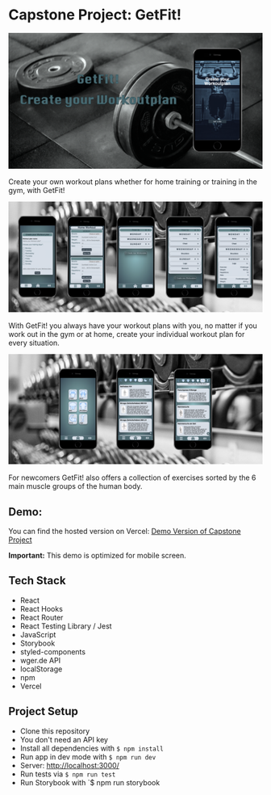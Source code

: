 # Capstone Project: GetFit!

![Header](/src/Components/Img/Frame%202.png)

Create your own workout plans whether for home training or training in the gym, with GetFit!

![WorkoutPlan](/src/Components/Img/Frame%203.png)

With GetFit! you always have your workout plans with you, no matter if you work out in the gym or at home, create your individual workout plan for every situation.

![Exercise](/src/Components/Img/Frame%201.png)

For newcomers GetFit! also offers a collection of exercises sorted by the 6 main muscle groups of the human body.

## Demo:

You can find the hosted version on Vercel: [Demo Version of Capstone Project](https://capstone-project-lake.vercel.app/)

**Important:** This demo is optimized for mobile screen.

## Tech Stack

- React
- React Hooks
- React Router
- React Testing Library / Jest
- JavaScript
- Storybook
- styled-components
- wger.de API
- localStorage
- npm
- Vercel

## Project Setup

- Clone this repository
- You don't need an API key
- Install all dependencies with `$ npm install`
- Run app in dev mode with `$ npm run dev`
- Server: [http://localhost:3000/](http://localhost:3000/)
- Run tests via `$ npm run test`
- Run Storybook with `$ npm run storybook
